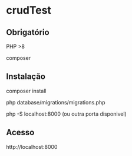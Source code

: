 # crudTest

## Obrigatório

PHP >8

composer

## Instalação

composer install

php database/migrations/migrations.php

php -S localhost:8000 (ou outra porta disponivel)

## Acesso

http://localhost:8000